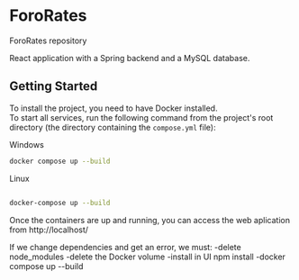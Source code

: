 # ForoRates  
ForoRates repository  

React application with a Spring backend and a MySQL database.  

## Getting Started  
To install the project, you need to have Docker installed.  
To start all services, run the following command from the project's root directory (the directory containing the `compose.yml` file):  

Windows
```sh
docker compose up --build

```
Linux
```sh

docker-compose up --build
```

Once the containers are up and running, you can access the web aplication from http://localhost/ 

If we change dependencies and get an error, we must:
 -delete node_modules
 -delete the Docker volume
 -install in UI npm install
 -docker compose up --build
